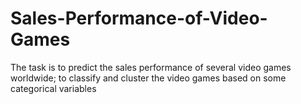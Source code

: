 # Sales-Performance-of-Video-Games
The task is to predict the sales performance of several video games worldwide; to classify and cluster the video games based on some categorical variables
